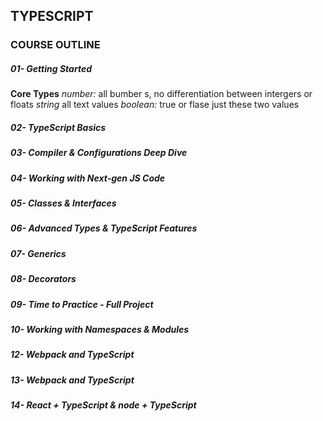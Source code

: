 ## TYPESCRIPT ##

### COURSE OUTLINE ###

##### 01- Getting Started #####
**Core Types**
*number:* all bumber s, no differentiation between intergers or floats
*string* all text values
*boolean:* true or flase just these two values
##### 02- TypeScript Basics #####
##### 03- Compiler & Configurations Deep Dive #####
##### 04- Working with Next-gen JS Code #####
##### 05- Classes & Interfaces #####
##### 06- Advanced Types & TypeScript Features #####
##### 07- Generics #####
##### 08- Decorators #####
##### 09- Time to Practice - Full Project #####
##### 10- Working with Namespaces & Modules #####
##### 12- Webpack and TypeScript #####
##### 13- Webpack and TypeScript #####
##### 14- React + TypeScript & node + TypeScript #####
